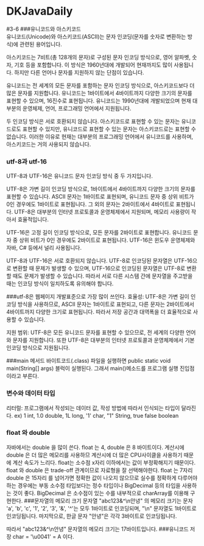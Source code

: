 # DKJavaDaily
#3-6 
###유니코드와 아스키코드<br>
유니코드(Unicode)와 아스키코드(ASCII)는 문자 인코딩(문자를 숫자로 변환하는 방식)에 관련된 용어입니다.

아스키코드는 7비트(총 128개의 문자)로 구성된 문자 인코딩 방식으로, 영어 알파벳, 숫자, 기호 등을 포함합니다. 이 방식은 1960년대에 개발되어 현재까지도 많이 사용됩니다. 하지만 다른 언어나 문자를 지원하지 않는 단점이 있습니다.

유니코드는 전 세계의 모든 문자를 포함하는 문자 인코딩 방식으로, 아스키코드보다 더 많은 문자를 지원합니다. 유니코드는 1바이트에서 4바이트까지 다양한 크기의 문자를 표현할 수 있으며, 16진수로 표현됩니다. 유니코드는 1990년대에 개발되었으며 현재 대부분의 운영체제, 언어, 프로그래밍 언어에서 지원됩니다.

두 인코딩 방식은 서로 호환되지 않습니다. 아스키코드로 표현할 수 있는 문자는 유니코드로도 표현할 수 있지만, 유니코드로 표현할 수 있는 문자는 아스키코드로는 표현할 수 없습니다. 이러한 이유로 현재는 대부분의 프로그래밍 언어에서 유니코드를 사용하며, 아스키코드는 거의 사용되지 않습니다.

### utf-8과 utf-16
UTF-8과 UTF-16은 유니코드 문자 인코딩 방식 중 두 가지입니다.

UTF-8은 가변 길이 인코딩 방식으로, 1바이트에서 4바이트까지 다양한 크기의 문자를 표현할 수 있습니다. ASCII 문자는 1바이트로 표현되며, 유니코드 문자 중 상위 비트가 0인 경우에도 1바이트로 표현됩니다. 그 외의 문자는 2바이트에서 4바이트로 표현됩니다. UTF-8은 대부분의 인터넷 프로토콜과 운영체제에서 지원되며, 메모리 사용량이 작아서 효율적입니다.

UTF-16은 고정 길이 인코딩 방식으로, 모든 문자를 2바이트로 표현합니다. 유니코드 문자 중 상위 비트가 0인 경우에도 2바이트로 표현됩니다. UTF-16은 윈도우 운영체제와 자바, C# 등에서 널리 사용됩니다.

UTF-8과 UTF-16은 서로 호환되지 않습니다. UTF-8로 인코딩된 문자열은 UTF-16으로 변환할 때 문제가 발생할 수 있으며, UTF-16으로 인코딩된 문자열은 UTF-8로 변환할 때도 문제가 발생할 수 있습니다. 따라서 서로 다른 시스템 간에 문자열을 주고받을 때는 인코딩 방식이 일치하도록 유의해야 합니다.

###utf-8은 웹페이지 개발표준으로 가장 많이 쓰인다.
효율성: UTF-8은 가변 길이 인코딩 방식을 사용하므로, ASCII 문자는 1바이트로 표현되고, 다른 문자는 2바이트에서 4바이트까지 다양한 크기로 표현됩니다. 따라서 저장 공간과 대역폭을 더 효율적으로 사용할 수 있습니다.  

지원 범위: UTF-8은 모든 유니코드 문자를 표현할 수 있으므로, 전 세계의 다양한 언어와 문자를 지원합니다. 또한 UTF-8은 대부분의 인터넷 프로토콜과 운영체제에서 기본 인코딩 방식으로 지원됩니다.

###main 메서드
바이트코드(.class) 파일을 실행하면 public static void main(String[] args) 블럭이 실행된다. 그래서 main()메소드를 프로그램 실행 진입점이라고 부른다.

### 변수와 데이터 타입
리터럴: 프로그램에서 작성되는 데이터 값, 작성 방법에 따라서 인식되는 타입이 달라진다.
ex) 1 int, 1.0 double, 1L long, '1' char, "1" String, true false boolean
### float 와  double 
자바에서는 double 을 많이 쓴다.
float 는 4, double 은 8 바이트이다. 계산시에 double 은 더 많은 메모리를 사용하므 계산시에 더 많은 CPU사이클을 사용하기 때문에 계산 속도가 느리다.
float는 소수점 x자리 이하에서는 값이 부정확해지기 때문이다.
float 와 double 은 trade-off 관계이므로 자료형을 잘 선택해야한다.
float 는 7자리 double 은 15자리 를 넘어가면 정확한 값이 나오지 않으므로 실수를 정확하게 다루어야 하는 경우에는 부동 소수점 타입보다는 정수 타입이나 BigDecimal 등의 타입을 사용하는 것이 좋다. 
BigDecimal 은 소수점이 있는 수를 내부적으로 charArray를 이용해 구현한다.
###문자열의 메모리 크기
문자열 "abc123&^\n안녕" 의 메모리 크기는
문자 'a', 'b', 'c', '1', '2', '3', '&', '^'는 모두 1바이트로 인코딩되며, "\n" 문자열도 1바이트로 인코딩됩니다. 마지막으로, 한글 문자 "안녕"은 각각 3바이트로 인코딩됩니다.

따라서 "abc123&^\n안녕" 문자열의 메모리 크기는 17바이트입니다.
###유니코드 저장
char = '\u0041' = A 이다.
###












